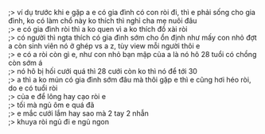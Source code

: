 ;> ví dụ trước khi e gặp a e có gia đình có con ròi đi, thì e phải sống cho gia đình, ko có làm chổ này ko thích thì nghỉ cha mẹ nuôi đâu<br>
;> e có gia đình ròi thì a ko quen vì a ko thích đồ xài ròi<br>
;> có người thì ngta thích có gia đình sớm cho ổn định như mấy con nhỏ đợt a còn sinh viên nó ở ghép vs a z, tùy view mỗi người thôi e<br>
;> e có a ròi còn gì e, như con nhỏ bạn mập của a là nó hô 28 tuổi có chồng còn sớm á<br>
;> nó hô bị hối cưới quá thì 28 cưới còn ko thì nó để tới 30<br>
;> a thì a ko mún có gia đình sớm đâu mà thôi gặp e thì e cũng hơi héo ròi, do e có tuổi ròi<br>
;> của e để lông hay cạo ròi e<br>
;> tối mà ngủ ôm e quá đã<br>
;> e mắc cưới lắm hay sao mà 2 tay 2 nhẫn<br>
;> khuya ròi ngủ đi e ngủ ngon
